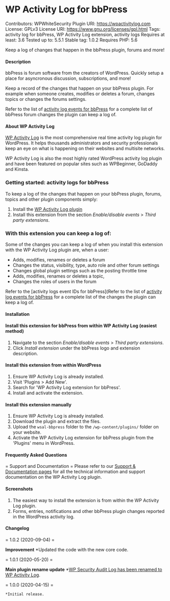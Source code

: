 
# WP Activity Log for bbPress

Contributors: WPWhiteSecurity
Plugin URI: https://wpactivitylog.com
License: GPLv3
License URI: https://www.gnu.org/licenses/gpl.html
Tags: activity log for bbPress, WP Activity Log extension, activity logs
Requires at least: 3.6
Tested up to: 5.5.1
Stable tag: 1.0.2
Requires PHP: 5.6

Keep a log of changes that happen in the bbPress plugin, forums and more!

#### Description

bbPress is forum software from the creators of WordPress. Quickly setup a place for asyncronous discussion, subscriptions, and more!

Keep a record of the changes that happen on your bbPress plugin. For example when someone creates, modifies or deletes a forum, changes topics or changes the forums settings.

Refer to the list of [activity log events for bbPress](https://wpactivitylog.com/support/kb/list-wordpress-activity-log-event-ids/#bbpress) for a complete list of bbPress forum changes the plugin can keep a log of.

#### About WP Activity Log
[WP Activity Log](https://wpactivitylog.com/?utm_source=wordpress.org&utm_medium=referral&utm_campaign=WSAL&utm_content=plugin+repos+description) is the most comprehensive real time activity log plugin for WordPress. It helps thousands administrators and security professionals keep an eye on what is happening on their websites and multisite networks.

WP Activity Log is also the most highly rated WordPress activity log plugin and have been featured on popular sites such as WPBeginner, GoDaddy and Kinsta.

### Getting started: activity logs for bbPress

To keep a log of the changes that happen on your bbPress plugin, forums, topics and other plugin components simply:

1. Install the [WP Activity Log plugin](https://wpactivitylog.com/?utm_source=wordpress.org&utm_medium=referral&utm_campaign=WSAL&utm_content=plugin+repos+description)
1. Install this extension from the section <i>Enable/disable events</i> > <i>Third party extensions</i>.

### With this extension you can keep a log of:

Some of the changes you can keep a log of when you install this extension with the WP Activity Log plugin are, when a user:

* Adds, modifies, renames or deletes a forum
* Changes the status, visibility, type, auto role and other forum settings
* Changes global plugin settings such as the posting throttle time
* Adds, modifies, renames or deletes a topic,
* Changes the roles of users in the forum

Refer to the [activity logs event IDs for bbPress](Refer to the list of [activity log events for bbPress](https://wpactivitylog.com/support/kb/list-wordpress-activity-log-event-ids/#bbpress) for a complete list of the changes the plugin can keep a log of.

#### Installation

#### Install this extension for bbPress from within WP Activity Log (easiest method)

1. Navigate to the section <i>Enable/disable events</i> > <i>Third party extensions</i>.
1. Click <i>Install extension</i> under the bbPress logo and extension description.

#### Install this extension from within WordPress

1. Ensure WP Activity Log is already installed.
1. Visit 'Plugins > Add New'.
1. Search for 'WP Activity Log extension for bbPress'.
1. Install and activate the extension.

#### Install this extension manually

1. Ensure WP Activity Log is already installed.
1. Download the plugin and extract the files.
1. Upload the `wsal-bbpress` folder to the `/wp-content/plugins/` folder on your website.
1. Activate the WP Activity Log extension for bbPress plugin from the 'Plugins' menu in WordPress.

#### Frequently Asked Questions

= Support and Documentation =
Please refer to our [Support & Documentation pages](https://wpactivitylog.com/support/?utm_source=wordpress.org&utm_medium=referral&utm_campaign=WSAL&utm_content=plugin+repos+description) for all the technical information and support documentation on the WP Activity Log plugin.

####  Screenshots

1. The easiest way to install the extension is from within the WP Activity Log plugin.
1. Forms, entries, notifications and other bbPress plugin changes reported in the WordPress activity log.

####  Changelog

= 1.0.2 (2020-09-04) =

**Improvement**
	*Updated the code with the new core code.

= 1.0.1 (2020-05-20) =

**Main plugin rename update**
	*[WP Security Audit Log has been renamed to WP Activity Log](https://wpactivitylog.com/wp-security-audit-log-renamed-wp-activity-log/).

= 1.0.0 (2020-04-15) =

	*Initial release.
